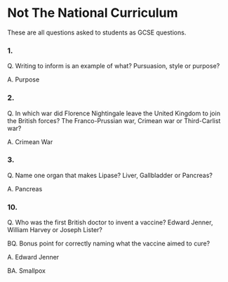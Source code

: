 # Not The National Curriculum

These are all questions asked to students as GCSE questions. 

### 1.
Q. Writing to inform is an example of what? Pursuasion, style or purpose?

A. Purpose

### 2.
Q. In which war did Florence Nightingale leave the United Kingdom to join the British forces? The Franco-Prussian war, Crimean war or Third-Carlist war?

A. Crimean War

### 3.
Q. Name one organ that makes Lipase? Liver, Gallbladder or Pancreas?

A. Pancreas

### 10.
Q. Who was the first British doctor to invent a vaccine? Edward Jenner, William Harvey or Joseph Lister? 

BQ. Bonus point for correctly naming what the vaccine aimed to cure?

A. Edward Jenner

BA. Smallpox
